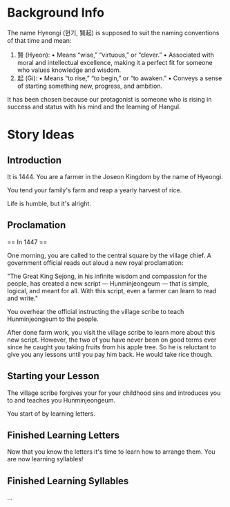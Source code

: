 # Background Info

The name Hyeongi (현기, 賢起) is supposed to suit the naming conventions of that time and mean:

1. 賢 (Hyeon):
   • Means “wise,” “virtuous,” or “clever.”
   • Associated with moral and intellectual excellence, making it a perfect fit for someone who values knowledge and wisdom.
2. 起 (Gi):
   • Means “to rise,” “to begin,” or “to awaken.”
   • Conveys a sense of starting something new, progress, and ambition.

It has been chosen because our protagonist is someone who is rising in success and status with his mind and the learning of Hangul.

# Story Ideas

## Introduction

It is 1444. You are a farmer in the Joseon Kingdom by the name of Hyeongi.

You tend your family's farm and reap a yearly harvest of rice.

Life is humble, but it's alright.

## Proclamation

== In 1447 ==

One morning, you are called to the central square by the village chief. A government official reads out aloud a new royal proclamation:

"The Great King Sejong, in his infinite wisdom and compassion for the people, has created a new script — Hunminjeongeum — that is simple, logical, and meant for all. With this script, even a farmer can learn to read and write."

You overhear the official instructing the village scribe to teach Hunminjeongeum to the people.

After done farm work, you visit the village scribe to learn more about this new script. However, the two of you have never been on good terms ever since he caught you taking fruits from his apple tree. So he is reluctant to give you any lessons until you pay him back. He would take rice though.

## Starting your Lesson

The village scribe forgives your for your childhood sins and introduces you to and teaches you Hunminjeongeum.

You start of by learning letters.

## Finished Learning Letters

Now that you know the letters it's time to learn how to arrange them. You are now learning syllables!

## Finished Learning Syllables

...
